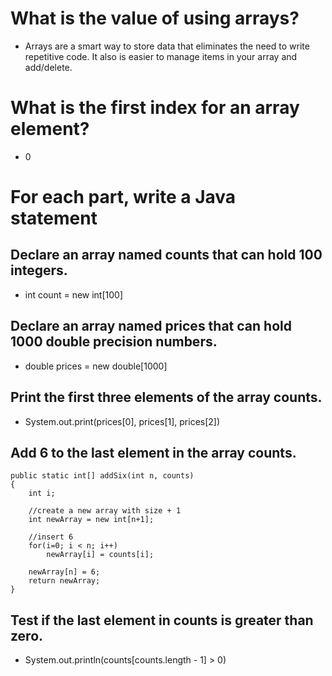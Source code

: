 # What is the value of using arrays?
- Arrays are a smart way to store data that eliminates the need to write repetitive code. It also is easier to manage items in your array and add/delete.

# What is the first index for an array element?
- 0

# For each part, write a Java statement
## Declare an array named counts that can hold 100 integers.
- int count = new int[100]

## Declare an array named prices that can hold 1000 double precision numbers.
- double prices = new double[1000]

## Print the first three elements of the array counts.
- System.out.print(prices[0], prices[1], prices[2])

## Add 6 to the last element in the array counts. 
```
public static int[] addSix(int n, counts)
{
    int i;

    //create a new array with size + 1
    int newArray = new int[n+1];

    //insert 6 
    for(i=0; i < n; i++) 
        newArray[i] = counts[i];
    
    newArray[n] = 6;
    return newArray;
}
```

## Test if the last element in counts is greater than zero.
- System.out.println(counts[counts.length - 1] > 0)
